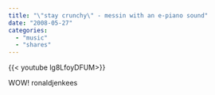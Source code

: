 ```yaml
---
title: "\"stay crunchy\" - messin with an e-piano sound"
date: "2008-05-27"
categories:
  - "music"
  - "shares"
---
```


<div style="width: 70vw;">{{< youtube lg8LfoyDFUM>}}</div>

WOW! ronaldjenkees
